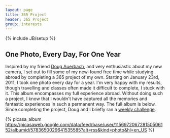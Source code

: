 ```yaml
---
layout: page
title: 365 Project
header: 365 Project
group: interests
---
```

{% include JB/setup %}

## One Photo, Every Day, For One Year

Inspired by my friend [Doug Auerbach](http://www.dougauerbach.com/), and very enthusiastic about my new camera, I set out to fill some of my new-found free time while studying abroad by completing a 365 project of my own. Starting on January 23rd, 2011, I took one photo every day for a year. I'm very happy with my results, though travelling and classes often made it difficult to complete, I stuck with it. This album encompasses my full experience abroad. Without doing such a project,
I know that I wouldn't have captured all the memories and fantastic experiences in such a permanent way. The full album is below. Since completing the project, Doug and I briefly ran a [weekly challenge](http://www.fictivefaction.com/).

{% picasa_album https://picasaweb.google.com/data/feed/base/user/115697206728150506152/albumid/5783650029641535585?alt=rss&kind=photo&hl=en_US %}
